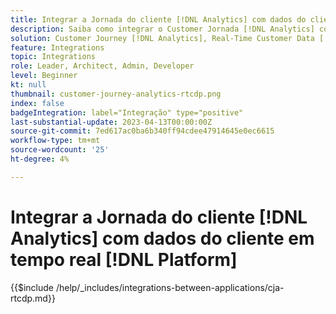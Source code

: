 ```yaml
---
title: Integrar a Jornada do cliente [!DNL Analytics] com dados do cliente em tempo real [!DNL Platform]
description: Saiba como integrar o Customer Jornada [!DNL Analytics] com dados do cliente em tempo real [!DNL Platform].
solution: Customer Journey [!DNL Analytics], Real-Time Customer Data [!DNL Platform]
feature: Integrations
topic: Integrations
role: Leader, Architect, Admin, Developer
level: Beginner
kt: null
thumbnail: customer-journey-analytics-rtcdp.png
index: false
badgeIntegration: label="Integração" type="positive"
last-substantial-update: 2023-04-13T00:00:00Z
source-git-commit: 7ed617ac0ba6b340ff94cdee47914645e0ec6615
workflow-type: tm+mt
source-wordcount: '25'
ht-degree: 4%

---
```



# Integrar a Jornada do cliente [!DNL Analytics] com dados do cliente em tempo real [!DNL Platform]

{{$include /help/_includes/integrations-between-applications/cja-rtcdp.md}}
